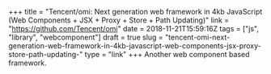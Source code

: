 +++
title = "Tencent/omi: Next generation web framework in 4kb JavaScript (Web Components + JSX + Proxy + Store + Path Updating)"
link = "https://github.com/Tencent/omi"
date = 2018-11-21T15:59:16Z
tags = ["js", "library", "webcomponent"]
draft = true
slug = "tencent-omi-next-generation-web-framework-in-4kb-javascript-web-components-jsx-proxy-store-path-updating-"
type = "link"
+++
Another web component based framework.
